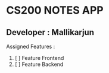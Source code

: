 # CS200 NOTES APP

## Developer : Mallikarjun

Assigned Features :

1. [ ] Feature Frontend
2. [ ] Feature Backend
